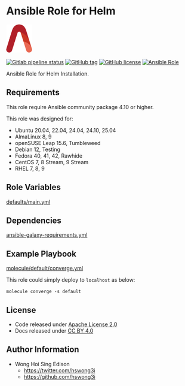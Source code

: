 # Ansible Role for Helm

<a href="https://alvistack.com" title="AlviStack" target="_blank"><img src="/alvistack.svg" height="75" alt="AlviStack"></a>

[![Gitlab pipeline status](https://img.shields.io/gitlab/pipeline/alvistack/ansible-role-helm/master)](https://gitlab.com/alvistack/ansible-role-helm/-/pipelines)
[![GitHub tag](https://img.shields.io/github/tag/alvistack/ansible-role-helm.svg)](https://github.com/alvistack/ansible-role-helm/tags)
[![GitHub license](https://img.shields.io/github/license/alvistack/ansible-role-helm.svg)](https://github.com/alvistack/ansible-role-helm/blob/master/LICENSE)
[![Ansible Role](https://img.shields.io/badge/galaxy-alvistack.helm-blue.svg)](https://galaxy.ansible.com/alvistack/helm)

Ansible Role for Helm Installation.

## Requirements

This role require Ansible community package 4.10 or higher.

This role was designed for:

- Ubuntu 20.04, 22.04, 24.04, 24.10, 25.04
- AlmaLinux 8, 9
- openSUSE Leap 15.6, Tumbleweed
- Debian 12, Testing
- Fedora 40, 41, 42, Rawhide
- CentOS 7, 8 Stream, 9 Stream
- RHEL 7, 8, 9

## Role Variables

[defaults/main.yml](defaults/main.yml)

## Dependencies

[ansible-galaxy-requirements.yml](ansible-galaxy-requirements.yml)

## Example Playbook

[molecule/default/converge.yml](molecule/default/converge.yml)

This role could simply deploy to `localhost` as below:

    molecule converge -s default

## License

- Code released under [Apache License 2.0](LICENSE)
- Docs released under [CC BY 4.0](http://creativecommons.org/licenses/by/4.0/)

## Author Information

- Wong Hoi Sing Edison
  - <https://twitter.com/hswong3i>
  - <https://github.com/hswong3i>
